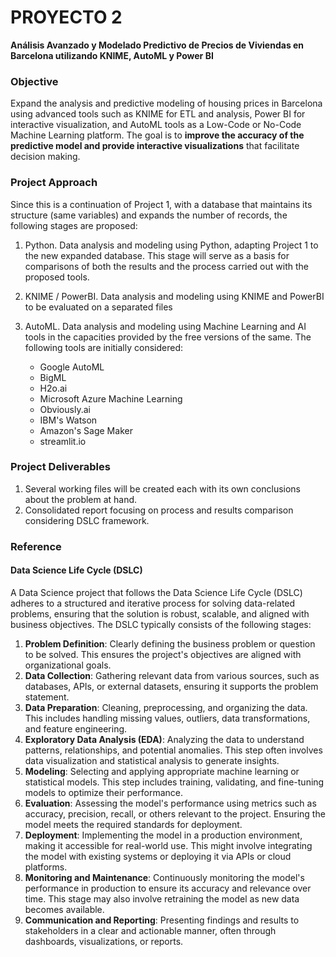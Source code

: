 # PROYECTO 2
**Análisis Avanzado y Modelado Predictivo de Precios de Viviendas en Barcelona utilizando KNIME, AutoML y Power BI**

### Objective
Expand the analysis and predictive modeling of housing prices in Barcelona using advanced tools such as KNIME for ETL and analysis, Power BI for interactive visualization, and AutoML tools as a Low-Code or No-Code Machine Learning platform. The goal is to **improve the accuracy of the predictive model and provide interactive visualizations** that facilitate decision making.

### Project Approach
Since this is a continuation of Project 1, with a database that maintains its structure (same variables) and expands the number of records, the following stages are proposed:

1. Python. Data analysis and modeling using Python, adapting Project 1 to the new expanded database. This stage will serve as a basis for comparisons of both the results and the process carried out with the proposed tools. 

2. KNIME / PowerBI. Data analysis and modeling using KNIME and PowerBI to be evaluated on a separated files

3. AutoML. Data analysis and modeling using Machine Learning and AI tools in the capacities provided by the free versions of the same. The following tools are initially considered:
	- Google AutoML
	- BigML
	- H2o.ai
	- Microsoft Azure Machine Learning
	- Obviously.ai
	- IBM's Watson
	- Amazon's Sage Maker
	- streamlit.io

### Project Deliverables
1. Several working files will be created each with its own conclusions about the problem at hand.
2. Consolidated report focusing on process and results comparison considering DSLC framework.

### Reference
#### Data Science Life Cycle (DSLC)
A Data Science project that follows the Data Science Life Cycle (DSLC) adheres to a structured and iterative process for solving data-related problems, ensuring that the solution is robust, scalable, and aligned with business objectives. The DSLC typically consists of the following stages:

1. **Problem Definition**: Clearly defining the business problem or question to be solved. This ensures the project's objectives are aligned with organizational goals.
2. **Data Collection**: Gathering relevant data from various sources, such as databases, APIs, or external datasets, ensuring it supports the problem statement.
3. **Data Preparation**: Cleaning, preprocessing, and organizing the data. This includes handling missing values, outliers, data transformations, and feature engineering.
4. **Exploratory Data Analysis (EDA)**: Analyzing the data to understand patterns, relationships, and potential anomalies. This step often involves data visualization and statistical analysis to generate insights.
5. **Modeling**: Selecting and applying appropriate machine learning or statistical models. This step includes training, validating, and fine-tuning models to optimize their performance.
6. **Evaluation**: Assessing the model's performance using metrics such as accuracy, precision, recall, or others relevant to the project. Ensuring the model meets the required standards for deployment.
7. **Deployment**: Implementing the model in a production environment, making it accessible for real-world use. This might involve integrating the model with existing systems or deploying it via APIs or cloud platforms.
8. **Monitoring and Maintenance**: Continuously monitoring the model's performance in production to ensure its accuracy and relevance over time. This stage may also involve retraining the model as new data becomes available.
9. **Communication and Reporting**: Presenting findings and results to stakeholders in a clear and actionable manner, often through dashboards, visualizations, or reports.


	




